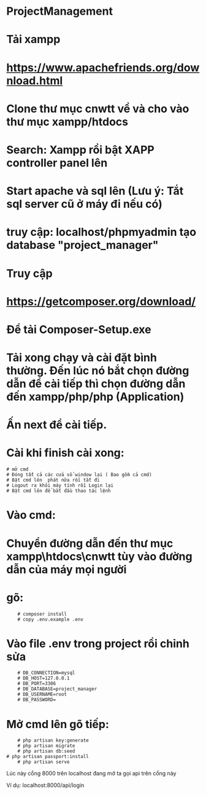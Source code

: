 ﻿# ProjectManagement

# Tải xampp
# https://www.apachefriends.org/download.html
# Clone thư mục cnwtt về và cho vào thư mục xampp/htdocs

# Search: Xampp rồi bật XAPP controller panel lên

# Start apache và sql lên (Lưu ý: Tắt sql server cũ ở máy đi nếu có)

# truy cập: localhost/phpmyadmin tạo database "project_manager"

# Truy cập 
# https://getcomposer.org/download/
# Để tải  Composer-Setup.exe
# Tải xong chạy và cài đặt bình thường. Đến lúc nó bắt chọn đường dẫn để cài tiếp thì chọn đường dẫn đến xampp/php/php (Application)
# Ấn next để cài tiếp.
# Cài khi finish cài xong:
	# mở cmd
	# Đóng tất cả các cửa sổ window lại ( Bao gồm cả cmd)
	# Bật cmd lên  phát nữa rồi tắt đi
	# Logout ra khỏi máy tính rồi Login lại
	# Bật cmd lên để bắt đầu thao tác lệnh
 
# Vào cmd:
# Chuyển đường dẫn đến thư mục xampp\htdocs\cnwtt tùy vào đường dẫn của máy mọi người
# gõ:

        # composer install
        # copy .env.example .env



# Vào file .env trong project rồi chỉnh sửa 
        # DB_CONNECTION=mysql
        # DB_HOST=127.0.0.1
        # DB_PORT=3306
        # DB_DATABASE=project_manager
        # DB_USERNAME=root
        # DB_PASSWORD=


# Mở cmd lên gõ tiếp:

        # php artisan key:generate 
        # php artisan migrate
        # php artisan db:seed
	# php artisan passport:install
        # php artisan serve 

Lúc này cổng 8000 trên localhost đang mở ta gọi api trên cổng này

Ví dụ: localhost:8000/api/login

